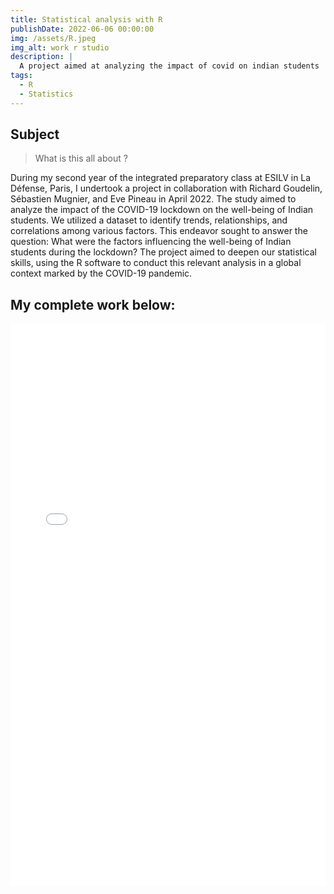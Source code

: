 ```yaml
---
title: Statistical analysis with R
publishDate: 2022-06-06 00:00:00
img: /assets/R.jpeg
img_alt: work r studio
description: |
  A project aimed at analyzing the impact of covid on indian students
tags:
  - R
  - Statistics
---
```


## Subject

> What is this all about ?

During my second year of the integrated preparatory class at ESILV in La Défense, Paris, I undertook a project in collaboration with Richard Goudelin, Sébastien Mugnier, and Eve Pineau in April 2022. The study aimed to analyze the impact of the COVID-19 lockdown on the well-being of Indian students. We utilized a dataset to identify trends, relationships, and correlations among various factors. This endeavor sought to answer the question: What were the factors influencing the well-being of Indian students during the lockdown? The project aimed to deepen our statistical skills, using the R software to conduct this relevant analysis in a global context marked by the COVID-19 pandemic.



## My complete work below:



<embed src="/assets/StatProjet.pdf" type="application/pdf" width="100%" height="900px" />
